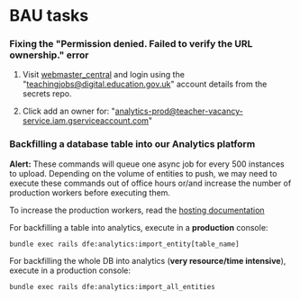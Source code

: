 # BAU tasks

### Fixing the "Permission denied. Failed to verify the URL ownership." error

1. Visit [webmaster_central] and login using the "teachingjobs@digital.education.gov.uk" account details
from the secrets repo.

2. Click add an owner for: "analytics-prod@teacher-vacancy-service.iam.gserviceaccount.com"

[webmaster_central]: https://www.google.com/webmasters/verification/details?hl=en&siteUrl=https://teaching-vacancies.service.gov.uk/&authuser=3&mesd=ACQ0Nr_qx9U2vbqOrgcxCOE4aFyfB_GW-g6bpYPCnkxgHBU_6VaQ_VuatrdgmiW5ABZQMpTHrtERgmvhOB04uji-_nAlH6WkBSaMlpKO2Jk5N1VU7L8DcIJHvokNamPH2rmTcnvHuK6mGBWYiMT35ED0FjbrgZHFrWwFgjpAVvnhaKAtoEmVL25dnyo2XQt05pJe1yN7guWswWfafEYIGoe5Q-k4WNsJtQ


### Backfilling a database table into our Analytics platform

**Alert:** These commands will queue one async job for every 500 instances to upload.
 Depending on the volume of entities to push, we may need to execute these commands out of office hours or/and increase the number of production workers before executing them.

To increase the production workers, read the [hosting documentation](./hosting.md#temporally-scaling-up-our-deployment-instances)

For backfilling a table into analytics, execute in a **production** console:
```
bundle exec rails dfe:analytics:import_entity[table_name]
```

For backfilling the whole DB into analytics (**very resource/time intensive**), execute in a production console:
```
bundle exec rails dfe:analytics:import_all_entities
```
